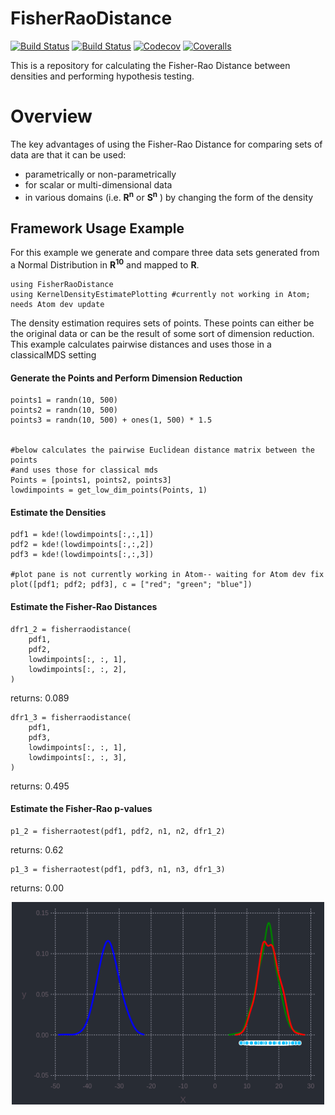# FisherRaoDistance

[![Build Status](https://travis-ci.com/wadehenning/FisherRaoDistance.jl.svg?branch=master)](https://travis-ci.com/wadehenning/FisherRaoDistance.jl)
[![Build Status](https://ci.appveyor.com/api/projects/status/github/wadehenning/FisherRaoDistance.jl?svg=true)](https://ci.appveyor.com/project/wadehenning/FisherRaoDistance-jl)
[![Codecov](https://codecov.io/gh/wadehenning/FisherRaoDistance.jl/branch/master/graph/badge.svg)](https://codecov.io/gh/wadehenning/FisherRaoDistance.jl)
[![Coveralls](https://coveralls.io/repos/github/wadehenning/FisherRaoDistance.jl/badge.svg?branch=master)](https://coveralls.io/github/wadehenning/FisherRaoDistance.jl?branch=master)


This is a repository for calculating the Fisher-Rao Distance between densities and performing hypothesis testing.

# Overview
The key advantages of using the Fisher-Rao Distance for comparing sets of data are that it can be used:
 * parametrically or non-parametrically
 * for scalar or multi-dimensional data
 * in various domains (i.e.  **R<sup>n</sup>** or **S<sup>n</sup>**  ) by changing the form of the density


## Framework Usage Example
For this example we generate and compare three data sets generated from a Normal Distribution in **R<sup>10</sup>** and mapped to **R**.


```
using FisherRaoDistance
using KernelDensityEstimatePlotting #currently not working in Atom; needs Atom dev update

```
The density estimation requires sets of points.  These points can either be the original data or can be the result of some sort of dimension reduction.  This example calculates pairwise distances and uses those in a classicalMDS setting
#### Generate the Points and Perform Dimension Reduction
```#note that the Fisher-Rao distance does not require the sets to have the same number of points.
points1 = randn(10, 500)
points2 = randn(10, 500)
points3 = randn(10, 500) + ones(1, 500) * 1.5


#below calculates the pairwise Euclidean distance matrix between the points
#and uses those for classical mds
Points = [points1, points2, points3]
lowdimpoints = get_low_dim_points(Points, 1)
```
#### Estimate the Densities
```
pdf1 = kde!(lowdimpoints[:,:,1])
pdf2 = kde!(lowdimpoints[:,:,2])
pdf3 = kde!(lowdimpoints[:,:,3])

#plot pane is not currently working in Atom-- waiting for Atom dev fix
plot([pdf1; pdf2; pdf3], c = ["red"; "green"; "blue"])
```
#### Estimate the Fisher-Rao Distances
```
dfr1_2 = fisherraodistance(
    pdf1,
    pdf2,
    lowdimpoints[:, :, 1],
    lowdimpoints[:, :, 2],
)
```
returns: 0.089
```
dfr1_3 = fisherraodistance(
    pdf1,
    pdf3,
    lowdimpoints[:, :, 1],
    lowdimpoints[:, :, 3],
)
```
returns: 0.495


#### Estimate the Fisher-Rao p-values
```
p1_2 = fisherraotest(pdf1, pdf2, n1, n2, dfr1_2)
```
returns: 0.62
```
p1_3 = fisherraotest(pdf1, pdf3, n1, n3, dfr1_3)
```
 returns: 0.00
<p align="center">
<img src ="images/DoesItWork.png" width="500" />
</p>
